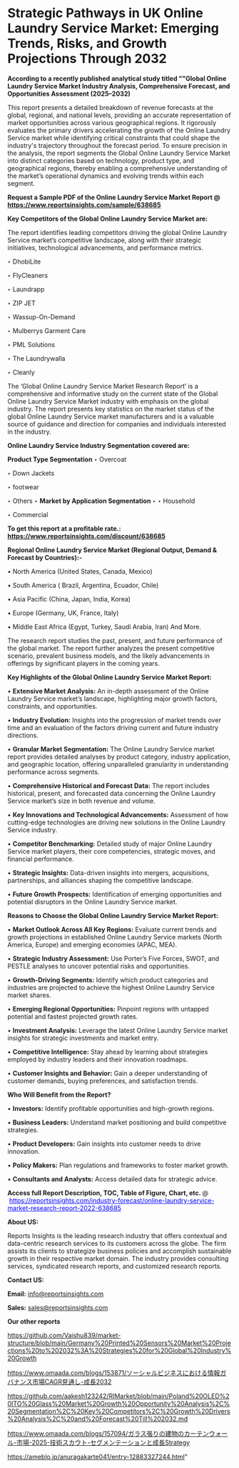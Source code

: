 # Strategic Pathways in UK Online Laundry Service Market: Emerging Trends, Risks, and Growth Projections Through 2032

<strong>According to a recently published analytical study titled ""Global Online Laundry Service Market Industry Analysis, Comprehensive Forecast, and Opportunities Assessment (2025–2032)</strong>

This report presents a detailed breakdown of revenue forecasts at the global, regional, and national levels, providing an accurate representation of market opportunities across various geographical regions. It rigorously evaluates the primary drivers accelerating the growth of the Online Laundry Service market while identifying critical constraints that could shape the industry's trajectory throughout the forecast period. To ensure precision in the analysis, the report segments the Global Online Laundry Service Market into distinct categories based on technology, product type, and geographical regions, thereby enabling a comprehensive understanding of the market’s operational dynamics and evolving trends within each segment.

<strong>Request a Sample PDF of the Online Laundry Service Market Report </strong><strong>@<a href=https://www.reportsinsights.com/sample/638685 style=color:#0000ff;> https://www.reportsinsights.com/sample/638685</a></strong></font>

<strong>Key Competitors of the Global Online Laundry Service Market are:</strong>

The report identifies leading competitors driving the global Online Laundry Service market’s competitive landscape, along with their strategic initiatives, technological advancements, and performance metrics.

‣ DhobiLite

‣ FlyCleaners

‣ Laundrapp

‣ ZIP JET

‣ Wassup-On-Demand

‣ Mulberrys Garment Care

‣ PML Solutions

‣ The Laundrywalla

‣ Cleanly

The ‘Global Online Laundry Service Market Research Report’ is a comprehensive and informative study on the current state of the Global Online Laundry Service Market industry with emphasis on the global industry. The report presents key statistics on the market status of the global Online Laundry Service market manufacturers and is a valuable source of guidance and direction for companies and individuals interested in the industry.

<strong>Online Laundry Service Industry Segmentation covered are:</strong>

<strong>Product Type Segmentation</strong>
‣
Overcoat

‣ Down Jackets

‣ footwear

‣ Others
‣ 
<strong>Market by Application Segmentation</strong>
‣
‣  Household

‣ Commercial

<strong>To get this report at a profitable rate.: <a href=https://www.reportsinsights.com/discount/638685 style=color:#0000ff;>https://www.reportsinsights.com/discount/638685</a></strong></font>

<strong>Regional Online Laundry Service Market (Regional Output, Demand &amp; Forecast by Countries):-</strong>

• North America (United States, Canada, Mexico)

• South America ( Brazil, Argentina, Ecuador, Chile)

• Asia Pacific (China, Japan, India, Korea)

• Europe (Germany, UK, France, Italy)

• Middle East Africa (Egypt, Turkey, Saudi Arabia, Iran) And More.

The research report studies the past, present, and future performance of the global market. The report further analyzes the present competitive scenario, prevalent business models, and the likely advancements in offerings by significant players in the coming years.

<strong>Key Highlights of the Global Online Laundry Service Market Report:</strong>

• <strong>Extensive Market Analysis:</strong> An in-depth assessment of the Online Laundry Service market’s landscape, highlighting major growth factors, constraints, and opportunities.

• <strong>Industry Evolution:</strong> Insights into the progression of market trends over time and an evaluation of the factors driving current and future industry directions.

• <strong>Granular Market Segmentation:</strong> The Online Laundry Service market report provides detailed analyses by product category, industry application, and geographic location, offering unparalleled granularity in understanding performance across segments.

• <strong>Comprehensive Historical and Forecast Data:</strong> The report includes historical, present, and forecasted data concerning the Online Laundry Service market’s size in both revenue and volume.

• <strong>Key Innovations and Technological Advancements:</strong> Assessment of how cutting-edge technologies are driving new solutions in the Online Laundry Service industry.

• <strong>Competitor Benchmarking:</strong> Detailed study of major Online Laundry Service market players, their core competencies, strategic moves, and financial performance.

• <strong>Strategic Insights:</strong> Data-driven insights into mergers, acquisitions, partnerships, and alliances shaping the competitive landscape.

• <strong>Future Growth Prospects:</strong> Identification of emerging opportunities and potential disruptors in the Online Laundry Service market.

<strong>Reasons to Choose the Global Online Laundry Service Market Report:</strong>

• <strong>Market Outlook Across All Key Regions:</strong> Evaluate current trends and growth projections in established Online Laundry Service markets (North America, Europe) and emerging economies (APAC, MEA).

• <strong>Strategic Industry Assessment:</strong> Use Porter’s Five Forces, SWOT, and PESTLE analyses to uncover potential risks and opportunities.

• <strong>Growth-Driving Segments:</strong> Identify which product categories and industries are projected to achieve the highest Online Laundry Service market shares.

• <strong>Emerging Regional Opportunities:</strong> Pinpoint regions with untapped potential and fastest projected growth rates.

• <strong>Investment Analysis:</strong> Leverage the latest Online Laundry Service market insights for strategic investments and market entry.

• <strong>Competitive Intelligence:</strong> Stay ahead by learning about strategies employed by industry leaders and their innovation roadmaps.

• <strong>Customer Insights and Behavior:</strong> Gain a deeper understanding of customer demands, buying preferences, and satisfaction trends.

<strong>Who Will Benefit from the Report?</strong>

• <strong>Investors:</strong> Identify profitable opportunities and high-growth regions.

• <strong>Business Leaders:</strong> Understand market positioning and build competitive strategies.

• <strong>Product Developers:</strong> Gain insights into customer needs to drive innovation.

• <strong>Policy Makers:</strong> Plan regulations and frameworks to foster market growth.

• <strong>Consultants and Analysts:</strong> Access detailed data for strategic advice.
</ul>
<strong>Access full Report Description, TOC, Table of Figure, Chart, etc. </strong>@  <a href=https://reportsinsights.com/industry-forecast/online-laundry-service-market-research-report-2022-638685 style=color:#0000ff;>https://reportsinsights.com/industry-forecast/online-laundry-service-market-research-report-2022-638685</a></font>

<strong><strong>About US</strong>:</strong>

Reports Insights is the leading research industry that offers contextual and data-centric research services to its customers across the globe. The firm assists its clients to strategize business policies and accomplish sustainable growth in their respective market domain. The industry provides consulting services, syndicated research reports, and customized research reports.

<strong>Contact US:</strong>

<p class=""""><b>Email:</b> <a href=mailto:info@reportsinsights.com>info@reportsinsights.com</a></p>
<p class=""""><b>Sales:</b> <a href=mailto:sales@reportsinsights.com>sales@reportsinsights.com</a></p>

<strong>Our other reports</strong>

<a href=https://github.com/Vaishu839/market-structure/blob/main/Germany%20Printed%20Sensors%20Market%20Projections%20to%202032%3A%20Strategies%20for%20Global%20Industry%20Growth>https://github.com/Vaishu839/market-structure/blob/main/Germany%20Printed%20Sensors%20Market%20Projections%20to%202032%3A%20Strategies%20for%20Global%20Industry%20Growth</a>

<a href=https://www.omaada.com/blogs/153871/ソーシャルビジネスにおける情報ガバナンス市場CAGR見通し-成長2032>https://www.omaada.com/blogs/153871/ソーシャルビジネスにおける情報ガバナンス市場CAGR見通し-成長2032</a>

<a href=https://github.com/aakesh123242/RIMarket/blob/main/Poland%20OLED%20ITO%20Glass%20Market%20Growth%20Opportunity%20Analysis%2C%20Segmentation%2C%20Key%20Competitors%2C%20Growth%20Drivers%20Analysis%2C%20and%20Forecast%20Till%202032.md>https://github.com/aakesh123242/RIMarket/blob/main/Poland%20OLED%20ITO%20Glass%20Market%20Growth%20Opportunity%20Analysis%2C%20Segmentation%2C%20Key%20Competitors%2C%20Growth%20Drivers%20Analysis%2C%20and%20Forecast%20Till%202032.md</a>

<a href=https://www.omaada.com/blogs/157094/ガラス張りの建物のカーテンウォール-市場-2025-技術スカウト-セグメンテーションと成長Strategy>https://www.omaada.com/blogs/157094/ガラス張りの建物のカーテンウォール-市場-2025-技術スカウト-セグメンテーションと成長Strategy</a>

<a href=https://ameblo.jp/anuragakarte041/entry-12883327244.html>https://ameblo.jp/anuragakarte041/entry-12883327244.html</a>"
